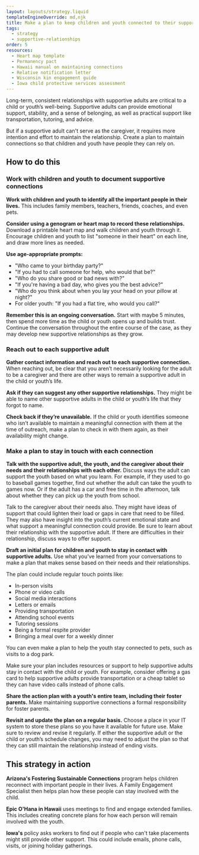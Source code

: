 ```yaml
---
layout: layouts/strategy.liquid
templateEngineOverride: md,njk
title: Make a plan to keep children and youth connected to their supportive adults
tags:
  - strategy
  - supportive-relationships
order: 5
resources:
  - Heart map template
  - Permanency pact
  - Hawaii manual on maintaining connections
  - Relative notification letter
  - Wisconsin kin engagement guide
  - Iowa child protective services assessment
---
```

Long-term, consistent relationships with supportive adults are critical to a child or youth’s well-being. Supportive adults can provide emotional support, stability, and a sense of belonging, as well as practical support like transportation, tutoring, and advice. 

But if a supportive adult can't serve as the caregiver, it requires more intention and effort to maintain the relationship. Create a plan to maintain connections so that children and youth have people they can rely on.

## How to do this

### Work with children and youth to document supportive connections

**Work with children and youth to identify all the important people in their lives.** This includes family members, teachers, friends, coaches, and even pets. 

**Consider using a genogram or heart map to record these relationships.** Download a printable heart map and walk children and youth through it. Encourage children and youth to list "someone in their heart" on each line, and draw more lines as needed. 

**Use age-appropriate prompts:**

* "Who came to your birthday party?"  
* "If you had to call someone for help, who would that be?"  
* "Who do you share good or bad news with?"  
* "If you're having a bad day, who gives you the best advice?"  
* "Who do you think about when you lay your head on your pillow at night?"  
* For older youth: "If you had a flat tire, who would you call?"

**Remember this is an ongoing conversation.** Start with maybe 5 minutes, then spend more time as the child or youth opens up and builds trust. Continue the conversation throughout the entire course of the case, as they may develop new supportive relationships as they grow.

### Reach out to each supportive adult

**Gather contact information and reach out to each supportive connection.** When reaching out, be clear that you aren’t necessarily looking for the adult to be a caregiver and there are other ways to remain a supportive adult in the child or youth’s life. 

**Ask if they can suggest any other supportive relationships.** They might be able to name other supportive adults in the child or youth’s life that they forgot to name.

**Check back if they’re unavailable.** If the child or youth identifies someone who isn’t available to maintain a meaningful connection with them at the time of outreach, make a plan to check in with them again, as their availability might change.

### Make a plan to stay in touch with each connection

**Talk with the supportive adult, the youth, and the caregiver about their needs and their relationships with each other.** Discuss ways the adult can support the youth based on what you learn. For example, if they used to go to baseball games together, find out whether the adult can take the youth to games now. Or if the adult has a car and free time in the afternoon, talk about whether they can pick up the youth from school. 

Talk to the caregiver about their needs also. They might have ideas of support that could lighten their load or gaps in care that need to be filled. They may also have insight into the youth’s current emotional state and what support a meaningful connection could provide. Be sure to learn about their relationship with the supportive adult. If there are difficulties in their relationship, discuss ways to offer support.

**Draft an initial plan for children and youth to stay in contact with supportive adults.** Use what you’ve learned from your conversations to make a plan that makes sense based on their needs and their relationships.

The plan could include regular touch points like:

* In-person visits  
* Phone or video calls  
* Social media interactions  
* Letters or emails  
* Providing transportation  
* Attending school events  
* Tutoring sessions  
* Being a formal respite provider  
* Bringing a meal over for a weekly dinner

You can even make a plan to help the youth stay connected to pets, such as visits to a dog park.

Make sure your plan includes resources or support to help supportive adults stay in contact with the child or youth. For example, consider offering a gas card to help supportive adults provide transportation or a cheap tablet so they can have video calls instead of phone calls.

**Share the action plan with a youth's entire team, including their foster parents.** Make maintaining supportive connections a formal responsibility for foster parents. 

**Revisit and update the plan on a regular basis.** Choose a place in your IT system to store these plans so you have it available for future use. Make sure to review and revise it regularly. If either the supportive adult or the child or youth’s schedule changes, you may need to adjust the plan so that they can still maintain the relationship instead of ending visits.

## This strategy in action

**Arizona's Fostering Sustainable Connections** program helps children reconnect with important people in their lives. A Family Engagement Specialist then helps plan how these people can stay involved with the child.

**Epic O'Hana in Hawaii** uses meetings to find and engage extended families. This includes creating concrete plans for how each person will remain involved with the youth.

**Iowa's** policy asks workers to find out if people who can't take placements might still provide other support. This could include emails, phone calls, visits, or joining holiday gatherings.[](https://hhs.iowa.gov/sites/default/files/18-B1.pdf)
